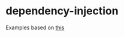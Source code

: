 # dependency-injection

Examples based on [this](http://blog.originate.com/blog/2013/10/21/reader-monad-for-dependency-injection/) 